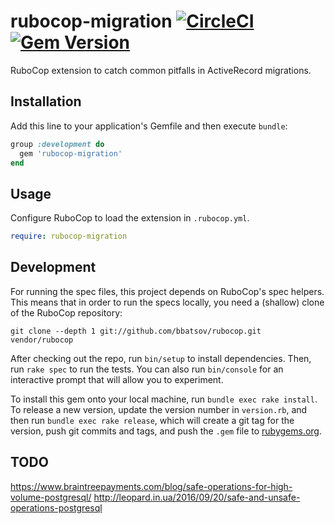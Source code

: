 # rubocop-migration [![CircleCI](https://circleci.com/gh/wealthsimple/rubocop-migration.svg?style=svg)](https://circleci.com/gh/wealthsimple/rubocop-migration) [![Gem Version](https://badge.fury.io/rb/rubocop-migration.svg)](https://rubygems.org/gems/rubocop-migration)

RuboCop extension to catch common pitfalls in ActiveRecord migrations.

## Installation

Add this line to your application's Gemfile and then execute `bundle`:

```ruby
group :development do
  gem 'rubocop-migration'
end
```

## Usage

Configure RuboCop to load the extension in `.rubocop.yml`.

```yaml
require: rubocop-migration
```

## Development

For running the spec files, this project depends on RuboCop's spec helpers. This means that in order to run the specs locally, you need a (shallow) clone of the RuboCop repository:

```
git clone --depth 1 git://github.com/bbatsov/rubocop.git vendor/rubocop
```

After checking out the repo, run `bin/setup` to install dependencies. Then, run `rake spec` to run the tests. You can also run `bin/console` for an interactive prompt that will allow you to experiment.

To install this gem onto your local machine, run `bundle exec rake install`. To release a new version, update the version number in `version.rb`, and then run `bundle exec rake release`, which will create a git tag for the version, push git commits and tags, and push the `.gem` file to [rubygems.org](https://rubygems.org).

## TODO

https://www.braintreepayments.com/blog/safe-operations-for-high-volume-postgresql/
http://leopard.in.ua/2016/09/20/safe-and-unsafe-operations-postgresql
